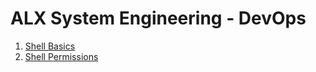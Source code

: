 # ALX System Engineering - DevOps

1. [Shell Basics](./0x00-shell_basics)
2. [Shell Permissions](./0x01-shell_permissions)

